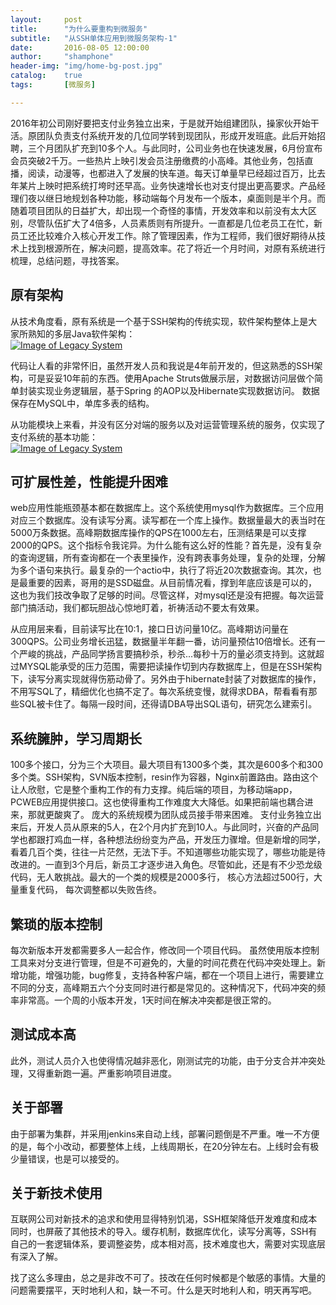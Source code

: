 ```yaml
---
layout:     post
title:      "为什么要重构到微服务"
subtitle:   "从SSH单体应用到微服务架构-1"
date:       2016-08-05 12:00:00
author:     "shamphone"
header-img: "img/home-bg-post.jpg"
catalog:	true
tags:		[微服务]

---
```


2016年初公司刚好要把支付业务独立出来，于是就开始组建团队，操家伙开始干活。原团队负责支付系统开发的几位同学转到现团队，形成开发班底。此后开始招聘，三个月团队扩充到10多个人。与此同时，公司业务也在快速发展，6月份宣布会员突破2千万。一些热片上映引发会员注册缴费的小高峰。其他业务，包括直播，阅读，动漫等，也都进入了发展的快车道。每天订单量早已经超过百万，比去年某片上映时把系统打垮时还早高。业务快速增长也对支付提出更高要求。产品经理们夜以继日地规划各种功能，移动端每个月发布一个版本，桌面则是半个月。而随着项目团队的日益扩大，却出现一个奇怪的事情，开发效率和以前没有太大区别，尽管队伍扩大了4倍多，人员素质则有所提升。一直都是几位老员工在忙，新员工还比较难介入核心开发工作。除了管理因素，作为工程师，我们很好期待从技术上找到根源所在，解决问题，提高效率。花了将近一个月时间，对原有系统进行梳理，总结问题，寻找答案。

## 原有架构

从技术角度看，原有系统是一个基于SSH架构的传统实现，软件架构整体上是大家所熟知的多层Java软件架构：  
[![Image of Legacy System](http://blog.lixf.cn/img/in-post/arch-legacy.png)](http://blog.lixf.cn/img/in-post/arch-legacy.png)

代码让人看的非常怀旧，虽然开发人员和我说是4年前开发的，但这熟悉的SSH架构，可是妥妥10年前的东西。使用Apache Struts做展示层，对数据访问层做个简单封装实现业务逻辑层，基于Spring 的AOP以及Hibernate实现数据访问。
数据保存在MySQL中，单库多表的结构。

从功能模块上来看，并没有区分对端的服务以及对运营管理系统的服务，仅实现了支付系统的基本功能：  
[![Image of Legacy System](http://blog.lixf.cn/img/in-post/legacy_arch.png)](http://blog.lixf.cn/img/in-post/legacy_arch.png)

## 可扩展性差，性能提升困难

web应用性能瓶颈基本都在数据库上。这个系统使用mysql作为数据库。三个应用对应三个数据库。没有读写分离。读写都在一个库上操作。数据量最大的表当时在5000万条数据。高峰期数据库操作的QPS在1000左右，压测结果是可以支撑2000的QPS。这个指标令我诧异。为什么能有这么好的性能？首先是，没有复杂的查询逻辑，所有查询都在一个表里操作，没有跨表事务处理，复杂的处理，分解为多个语句来执行。最复杂的一个actio中，执行了将近20次数据查询。其次，也是最重要的因素，哥用的是SSD磁盘。从目前情况看，撑到年底应该是可以的，这也为我们技改争取了足够的时间。尽管这样，对mysql还是没有把握。每次运营部门搞活动，我们都玩胆战心惊地盯着，祈祷活动不要太有效果。

从应用层来看，目前读写比在10:1，接口日访问量10亿。高峰期访问量在300QPS。公司业务增长迅猛，数据量半年翻一番，访问量预估10倍增长。还有一个严峻的挑战，产品同学扬言要搞秒杀，秒杀...每秒十万的量必须支持到。这就超过MYSQL能承受的压力范围，需要把读操作切到内存数据库上，但是在SSH架构下，读写分离实现就得伤筋动骨了。另外由于hibernate封装了对数据库的操作，不用写SQL了，精细优化也搞不定了。每次系统变慢，就得求DBA，帮看看有那些SQL被卡住了。每隔一段时间，还得请DBA导出SQL语句，研究怎么建索引。

## 系统臃肿，学习周期长

100多个接口，分为三个大项目。最大项目有1300多个类，其次是600多个和300多个类。SSH架构，SVN版本控制，resin作为容器，Nginx前置路由。路由这个让人欣慰，它是整个重构工作的有力支撑。纯后端的项目，为移动端app，PCWEB应用提供接口。这也使得重构工作难度大大降低。如果把前端也耦合进来，那就更酸爽了。
庞大的系统规模为团队成员接手带来困难。 支付业务独立出来后，开发人员从原来的5人，在2个月内扩充到10人。与此同时，兴奋的产品同学也都跟打鸡血一样，各种想法纷纷变为产品，开发压力骤增。但是新增的同学，看着几百个类，往往一片茫然，无法下手。不知道哪些功能实现了，哪些功能是待改进的。一直到3个月后，新员工才逐步进入角色。尽管如此，还是有不少恐龙级代码，无人敢挑战。最大的一个类的规模是2000多行， 核心方法超过500行，大量重复代码， 每次调整都以失败告终。

## 繁琐的版本控制

每次新版本开发都需要多人一起合作，修改同一个项目代码。 虽然使用版本控制工具来对分支进行管理，但是不可避免的，大量的时间花费在代码冲突处理上。新增功能，增强功能，bug修复，支持各种客户端，都在一个项目上进行，需要建立不同的分支，高峰期五六个分支同时进行都是常见的。这种情况下，代码冲突的频率非常高。一个周的小版本开发，1天时间在解决冲突都是很正常的。

## 测试成本高
此外，测试人员介入也使得情况越非恶化，刚测试完的功能，由于分支合并冲突处理，又得重新跑一遍。严重影响项目进度。

## 关于部署
由于部署为集群，并采用jenkins来自动上线，部署问题倒是不严重。唯一不方便的是，每个小改动，都要整体上线，上线周期长，在20分钟左右。上线时会有极少量错误，也是可以接受的。

## 关于新技术使用
互联网公司对新技术的追求和使用显得特别饥渴，SSH框架降低开发难度和成本同时，也屏蔽了其他技术的导入。缓存机制，数据库优化，读写分离等，SSH有自己的一套逻辑体系，要调整姿势，成本相对高，技术难度也大，需要对实现底层有深入了解。

找了这么多理由，总之是非改不可了。技改在任何时候都是个敏感的事情。大量的问题需要摆平，天时地利人和，缺一不可。什么是天时地利人和，明天再写吧。 
